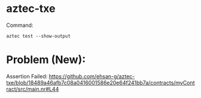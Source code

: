 # aztec-txe
Command:
```
aztec test --show-output
```

# Problem (New):
Assertion Failed: 
https://github.com/ehsan-g/aztec-txe/blob/18489a46afb7c08a0416001586e20e64f241bb7a/contracts/myContract/src/main.nr#L44
